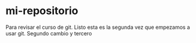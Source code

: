 # mi-repositorio
Para revisar el curso de git. Listo esta es la segunda vez que empezamos a usar git. Segundo cambio y tercero
